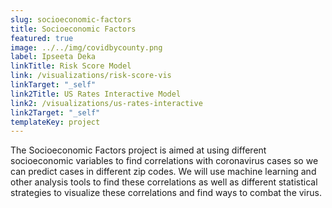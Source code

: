 ```yaml
---
slug: socioeconomic-factors
title: Socioeconomic Factors
featured: true
image: ../../img/covidbycounty.png
label: Ipseeta Deka
linkTitle: Risk Score Model
link: /visualizations/risk-score-vis
linkTarget: "_self"
link2Title: US Rates Interactive Model
link2: /visualizations/us-rates-interactive
link2Target: "_self"
templateKey: project
---
```

The Socioeconomic Factors project is aimed at using different socioeconomic variables to find correlations with coronavirus cases so we can predict cases in different zip codes. We will use machine learning and other analysis tools to find these correlations as well as different statistical strategies to visualize these correlations and find ways to combat the virus.